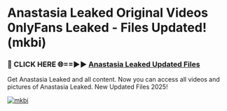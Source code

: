 # Anastasia Leaked Original Videos 0nlyFans Leaked - Files Updated! (mkbi)

<h3>🔴 CLICK HERE 🌐==►► <a href="https://tinyurl.com/2m67pmp6" rel="nofollow">Anastasia Leaked Updated Files</a></h3>

Get Anastasia Leaked and all content. Now you can access all videos and pictures of Anastasia Leaked. New Updated Files 2025!

[![mkbi](https://i.imgur.com/H4QAA4z.gif)](https://tinyurl.com/2m67pmp6)